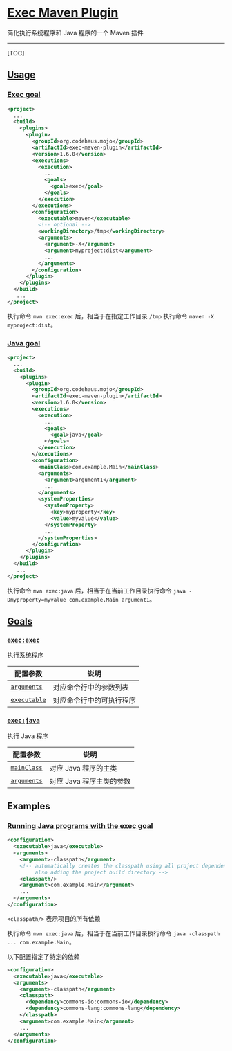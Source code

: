 # [Exec Maven Plugin](https://www.mojohaus.org/exec-maven-plugin/)

简化执行系统程序和 Java 程序的一个 Maven 插件

---

[TOC]

## [Usage](https://www.mojohaus.org/exec-maven-plugin/usage.html)

### [Exec goal](https://www.mojohaus.org/exec-maven-plugin/exec-mojo.html)

```xml
<project>
  ...
  <build>
    <plugins>
      <plugin>
        <groupId>org.codehaus.mojo</groupId>
        <artifactId>exec-maven-plugin</artifactId>
        <version>1.6.0</version>
        <executions>
          <execution>
            ...
            <goals>
              <goal>exec</goal>
            </goals>
          </execution>
        </executions>
        <configuration>
          <executable>maven</executable>
          <!-- optional -->
          <workingDirectory>/tmp</workingDirectory>
          <arguments>
            <argument>-X</argument>
            <argument>myproject:dist</argument>
            ...
          </arguments>
        </configuration>
      </plugin>
    </plugins>
  </build>
   ...
</project>
```

执行命令 `mvn exec:exec` 后，相当于在指定工作目录 `/tmp` 执行命令 `maven -X myproject:dist`。

### [Java goal](https://www.mojohaus.org/exec-maven-plugin/java-mojo.html)

```xml
<project>
  ...
  <build>
    <plugins>
      <plugin>
        <groupId>org.codehaus.mojo</groupId>
        <artifactId>exec-maven-plugin</artifactId>
        <version>1.6.0</version>
        <executions>
          <execution>
            ...
            <goals>
              <goal>java</goal>
            </goals>
          </execution>
        </executions>
        <configuration>
          <mainClass>com.example.Main</mainClass>
          <arguments>
            <argument>argument1</argument>
            ...
          </arguments>
          <systemProperties>
            <systemProperty>
              <key>myproperty</key>
              <value>myvalue</value>
            </systemProperty>
            ...
          </systemProperties>
        </configuration>
      </plugin>
    </plugins>
  </build>
   ...
</project>
```

执行命令 `mvn exec:java` 后，相当于在当前工作目录执行命令 `java -Dmyproperty=myvalue com.example.Main argument1`。

## [Goals](https://www.mojohaus.org/exec-maven-plugin/plugin-info.html)

### [`exec:exec`](https://www.mojohaus.org/exec-maven-plugin/exec-mojo.html)

执行系统程序

配置参数 | 说明
--- | ---
[`arguments`](https://www.mojohaus.org/exec-maven-plugin/exec-mojo.html#arguments) | 对应命令行中的参数列表
[`executable`](https://www.mojohaus.org/exec-maven-plugin/exec-mojo.html#executable) | 对应命令行中的可执行程序

### [`exec:java`](https://www.mojohaus.org/exec-maven-plugin/java-mojo.html)

执行 Java 程序

配置参数 | 说明
--- | ---
[`mainClass`](https://www.mojohaus.org/exec-maven-plugin/java-mojo.html#mainClass) | 对应 Java 程序的主类
[`arguments`](https://www.mojohaus.org/exec-maven-plugin/java-mojo.html#arguments) | 对应 Java 程序主类的参数

## Examples

### [Running Java programs with the exec goal](https://www.mojohaus.org/exec-maven-plugin/examples/example-exec-for-java-programs.html)

```xml
<configuration>
  <executable>java</executable>
  <arguments>
    <argument>-classpath</argument>
    <!-- automatically creates the classpath using all project dependencies,
         also adding the project build directory -->
    <classpath/>
    <argument>com.example.Main</argument>
    ...
  </arguments>
</configuration>
```

`<classpath/>` 表示项目的所有依赖

执行命令 `mvn exec:java` 后，相当于在当前工作目录执行命令 `java -classpath ... com.example.Main`。

以下配置指定了特定的依赖

```xml
<configuration>
  <executable>java</executable>
  <arguments>
    <argument>-classpath</argument>
    <classpath>
      <dependency>commons-io:commons-io</dependency>
      <dependency>commons-lang:commons-lang</dependency>
    </classpath>
    <argument>com.example.Main</argument>
    ...
  </arguments>
</configuration>
```